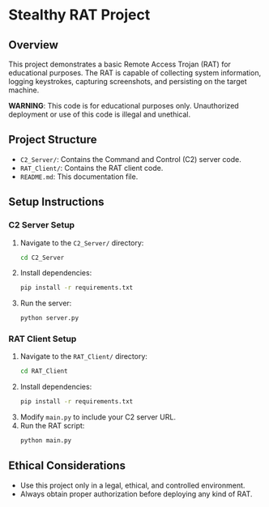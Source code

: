 # Stealthy RAT Project

## Overview
This project demonstrates a basic Remote Access Trojan (RAT) for educational purposes. The RAT is capable of collecting system information, logging keystrokes, capturing screenshots, and persisting on the target machine.

**WARNING**: This code is for educational purposes only. Unauthorized deployment or use of this code is illegal and unethical.

## Project Structure
- `C2_Server/`: Contains the Command and Control (C2) server code.
- `RAT_Client/`: Contains the RAT client code.
- `README.md`: This documentation file.

## Setup Instructions

### C2 Server Setup
1. Navigate to the `C2_Server/` directory:
    ```bash
    cd C2_Server
    ```
2. Install dependencies:
    ```bash
    pip install -r requirements.txt
    ```
3. Run the server:
    ```bash
    python server.py
    ```

### RAT Client Setup
1. Navigate to the `RAT_Client/` directory:
    ```bash
    cd RAT_Client
    ```
2. Install dependencies:
    ```bash
    pip install -r requirements.txt
    ```
3. Modify `main.py` to include your C2 server URL.
4. Run the RAT script:
    ```bash
    python main.py
    ```

## Ethical Considerations
- Use this project only in a legal, ethical, and controlled environment.
- Always obtain proper authorization before deploying any kind of RAT.
